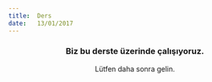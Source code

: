 ```yaml
---
title:  Ders
date:   13/01/2017
---
```


### <center>Biz bu derste üzerinde çalışıyoruz.</center>
<center>Lütfen daha sonra gelin.</center>